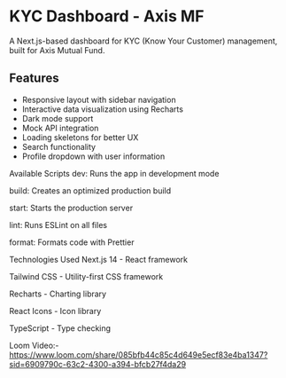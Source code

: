 # KYC Dashboard - Axis MF

A Next.js-based dashboard for KYC (Know Your Customer) management, built for Axis Mutual Fund.


## Features

- Responsive layout with sidebar navigation
- Interactive data visualization using Recharts
- Dark mode support
- Mock API integration
- Loading skeletons for better UX
- Search functionality
- Profile dropdown with user information


Available Scripts
dev: Runs the app in development mode

build: Creates an optimized production build

start: Starts the production server

lint: Runs ESLint on all files

format: Formats code with Prettier

Technologies Used
Next.js 14 - React framework

Tailwind CSS - Utility-first CSS framework

Recharts - Charting library

React Icons - Icon library

TypeScript - Type checking

Loom Video:- https://www.loom.com/share/085bfb44c85c4d649e5ecf83e4ba1347?sid=6909790c-63c2-4300-a394-bfcb27f4da29

